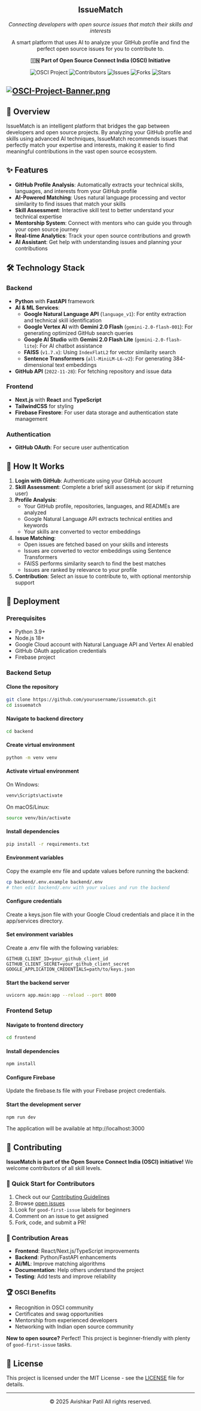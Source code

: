 <div align="center">
  <h2>IssueMatch</h2>
  <p><em>Connecting developers with open source issues that match their skills and interests</em></p>
  <p>A smart platform that uses AI to analyze your GitHub profile and find the perfect open source issues for you to contribute to.</p>
  
  <p><strong>🇮🇳 Part of Open Source Connect India (OSCI) Initiative</strong></p>
  
  <img src="https://img.shields.io/badge/OSCI-Project-orange" alt="OSCI Project">
  <img src="https://img.shields.io/github/contributors/AvishkarPatil/IssueMatch" alt="Contributors">
  <img src="https://img.shields.io/github/issues/AvishkarPatil/IssueMatch" alt="Issues">
  <img src="https://img.shields.io/github/forks/AvishkarPatil/IssueMatch" alt="Forks">
  <img src="https://img.shields.io/github/stars/AvishkarPatil/IssueMatch" alt="Stars">
</div>

[![OSCI-Project-Banner.png](https://i.postimg.cc/76mJvBmF/OSCI-Project-Banner.png)](https://postimg.cc/8JfzMb84)
---

## 🚀 Overview

IssueMatch is an intelligent platform that bridges the gap between developers and open source projects. By analyzing your GitHub profile and skills using advanced AI techniques, IssueMatch recommends issues that perfectly match your expertise and interests, making it easier to find meaningful contributions in the vast open source ecosystem.

## ✨ Features

- **GitHub Profile Analysis**: Automatically extracts your technical skills, languages, and interests from your GitHub profile
- **AI-Powered Matching**: Uses natural language processing and vector similarity to find issues that match your skills
- **Skill Assessment**: Interactive skill test to better understand your technical expertise
- **Mentorship System**: Connect with mentors who can guide you through your open source journey
- **Real-time Analytics**: Track your open source contributions and growth
- **AI Assistant**: Get help with understanding issues and planning your contributions

## 🛠️ Technology Stack

### Backend
- **Python** with **FastAPI** framework
- **AI & ML Services**:
  - **Google Natural Language API** (`language_v1`): For entity extraction and technical skill identification
  - **Google Vertex AI** with **Gemini 2.0 Flash** (`gemini-2.0-flash-001`): For generating optimized GitHub search queries
  - **Google AI Studio** with **Gemini 2.0 Flash Lite** (`gemini-2.0-flash-lite`): For AI chatbot assistance
  - **FAISS** (`v1.7.x`): Using `IndexFlatL2` for vector similarity search
  - **Sentence Transformers** (`all-MiniLM-L6-v2`): For generating 384-dimensional text embeddings
- **GitHub API** (`2022-11-28`): For fetching repository and issue data

### Frontend
- **Next.js** with **React** and **TypeScript**
- **TailwindCSS** for styling
- **Firebase Firestore**: For user data storage and authentication state management

### Authentication
- **GitHub OAuth**: For secure user authentication

## 🔄 How It Works

1. **Login with GitHub**: Authenticate using your GitHub account
2. **Skill Assessment**: Complete a brief skill assessment (or skip if returning user)
3. **Profile Analysis**:
   - Your GitHub profile, repositories, languages, and READMEs are analyzed
   - Google Natural Language API extracts technical entities and keywords
   - Your skills are converted to vector embeddings
4. **Issue Matching**:
   - Open issues are fetched based on your skills and interests
   - Issues are converted to vector embeddings using Sentence Transformers
   - FAISS performs similarity search to find the best matches
   - Issues are ranked by relevance to your profile
5. **Contribution**: Select an issue to contribute to, with optional mentorship support


## 🚀 Deployment

### Prerequisites
- Python 3.9+
- Node.js 18+
- Google Cloud account with Natural Language API and Vertex AI enabled
- GitHub OAuth application credentials
- Firebase project

### Backend Setup

#### Clone the repository
```bash
git clone https://github.com/yourusername/issuematch.git
cd issuematch
```

#### Navigate to backend directory
```bash
cd backend
```

#### Create virtual environment
```bash
python -m venv venv
```

#### Activate virtual environment
On Windows:
```bash
venv\Scripts\activate
```

On macOS/Linux:
```bash
source venv/bin/activate
```

#### Install dependencies
```bash
pip install -r requirements.txt
```

#### Environment variables
Copy the example env file and update values before running the backend:
```bash
cp backend/.env.example backend/.env
# then edit backend/.env with your values and run the backend
```

#### Configure credentials
Create a keys.json file with your Google Cloud credentials and place it in the app/services directory.

#### Set environment variables
Create a .env file with the following variables:
```
GITHUB_CLIENT_ID=your_github_client_id
GITHUB_CLIENT_SECRET=your_github_client_secret
GOOGLE_APPLICATION_CREDENTIALS=path/to/keys.json
```

#### Start the backend server
```bash
uvicorn app.main:app --reload --port 8000
```

### Frontend Setup

#### Navigate to frontend directory
```bash
cd frontend
```

#### Install dependencies
```bash
npm install
```

#### Configure Firebase
Update the firebase.ts file with your Firebase project credentials.

#### Start the development server
```bash
npm run dev
```

The application will be available at http://localhost:3000


## 🤝 Contributing

**IssueMatch is part of the Open Source Connect India (OSCI) initiative!** We welcome contributors of all skill levels.

### 🚀 Quick Start for Contributors
1. Check out our [Contributing Guidelines](.github/CONTRIBUTING.md)
2. Browse [open issues](https://github.com/AvishkarPatil/IssueMatch/issues)
3. Look for `good-first-issue` labels for beginners
4. Comment on an issue to get assigned
5. Fork, code, and submit a PR!

### 🎯 Contribution Areas
- **Frontend**: React/Next.js/TypeScript improvements
- **Backend**: Python/FastAPI enhancements
- **AI/ML**: Improve matching algorithms
- **Documentation**: Help others understand the project
- **Testing**: Add tests and improve reliability

### 🏆 OSCI Benefits
- Recognition in OSCI community
- Certificates and swag opportunities
- Mentorship from experienced developers
- Networking with Indian open source community

**New to open source?** Perfect! This project is beginner-friendly with plenty of `good-first-issue` tasks.

## 📄 License

This project is licensed under the MIT License - see the [LICENSE](LICENSE) file for details.

---

<div align="center">
  <p>© 2025 Avishkar Patil All rights reserved.</p>
</div>
